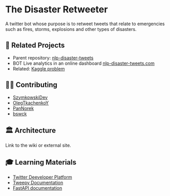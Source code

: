 
# The Disaster Retweeter
A twitter bot whose purpose is to retweet tweets that relate to emergencies such as fires, storms, explosions and other types of disasters.

## 🔗 Related Projects 
* Parent repository: [nlp-disaster-tweets](https://github.com/SzymkowskiDev/nlp-disaster-tweets)
* BOT Live analytics in an online dashboard [nlp-disaster-tweets.com](https://nlp-disaster-tweets.herokuapp.com/)
* Related: [Kaggle problem](https://www.kaggle.com/competitions/nlp-getting-started/overview)

## 👨‍💻 Contributing
* [SzymkowskiDev](https://github.com/SzymkowskiDev)
* [OlegTkachenkoY](https://github.com/OlegTkachenkoY)
* [PanNorek](https://github.com/PanNorek)
* [bswck](https://github.com/bswck)

## 🏛️ Architecture
Link to the wiki or external site.

## 🎓 Learning Materials
* [Twitter Deeveloper Platform](https://developer.twitter.com/en/docs/twitter-api/getting-started/getting-access-to-the-twitter-api)
* [Tweepy Documentation](https://docs.tweepy.org/en/latest/)
* [FastAPI documentation](https://fastapi.tiangolo.com/)
